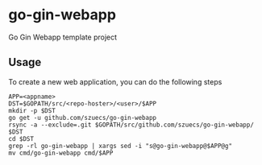 # go-gin-webapp
Go Gin Webapp template project

## Usage

To create a new web application, you can do the following steps

    APP=<appname>
    DST=$GOPATH/src/<repo-hoster>/<user>/$APP
    mkdir -p $DST
    go get -u github.com/szuecs/go-gin-webapp
    rsync -a --exclude=.git $GOPATH/src/github.com/szuecs/go-gin-webapp/ $DST
    cd $DST
    grep -rl go-gin-webapp | xargs sed -i "s@go-gin-webapp@$APP@g"
    mv cmd/go-gin-webapp cmd/$APP

